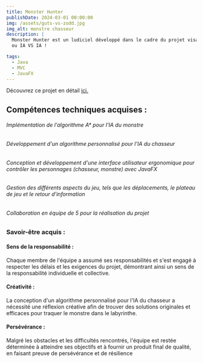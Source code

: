 ```yaml
---
title: Monster Hunter
publishDate: 2024-03-01 00:00:00
img: /assets/guts-vs-zodd.jpg
img_alt: monstre chasseur
description: |
  Monster Hunter est un ludiciel développé dans le cadre du projet visant à se familiariser avec le modele MVC. Ce jeu met en scène un monstre évoluant dans un labyrinthe, poursuivi par un chasseur. Le monstre doit atteindre la sortie du labyrinthe sans se faire attraper par le chasseur, tandis que le chasseur doit traquer et capturer le monstre avant qu'il n'atteigne la sortie. Les joueurs peuvent choisir d'incarner le monstre ou le chasseur, et le jeu propose différentes versions des règles, notamment en ce qui concerne les déplacements, le plateau de jeu et le retour d'information. On peut jouer Joueur VS Joueur, Joueur VS IA 
  ou IA VS IA !

tags:
  - Java
  - MVC
  - JavaFX
---
```


 Découvrez ce projet en détail <a href="https://github.com/Selim-Hamza/MonsterHunter">ici.</a>

## Compétences techniques acquises :

###### Implémentation de l'algorithme A* pour l'IA du monstre

###### Développement d'un algorithme personnalisé pour l'IA du chasseur

###### Conception et développement d'une interface utilisateur ergonomique pour contrôler les personnages (chasseur, monstre) avec JavaFX

###### Gestion des différents aspects du jeu, tels que les déplacements, le plateau de jeu et le retour d'information

###### Collaboration en équipe de 5 pour la réalisation du projet

### Savoir-être acquis :

#### Sens de la responsabilité :  
Chaque membre de l'équipe a assumé ses responsabilités et s'est engagé à respecter les délais et les exigences du projet, démontrant ainsi un sens de la responsabilité individuelle et collective.

####  Créativité : 
La conception d'un algorithme personnalisé pour l'IA du chasseur a nécessité une réflexion créative afin de trouver des solutions originales et efficaces pour traquer le monstre dans le labyrinthe.

#### Persévérance : 
 Malgré les obstacles et les difficultés rencontrés, l'équipe est restée déterminée à atteindre ses objectifs et à fournir un produit final de qualité, en faisant preuve de persévérance et de résilience



